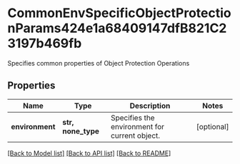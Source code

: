 # CommonEnvSpecificObjectProtectionParams424e1a68409147dfB821C23197b469fb

Specifies common properties of Object Protection Operations

## Properties
Name | Type | Description | Notes
------------ | ------------- | ------------- | -------------
**environment** | **str, none_type** | Specifies the environment for current object. | [optional] 

[[Back to Model list]](../README.md#documentation-for-models) [[Back to API list]](../README.md#documentation-for-api-endpoints) [[Back to README]](../README.md)


